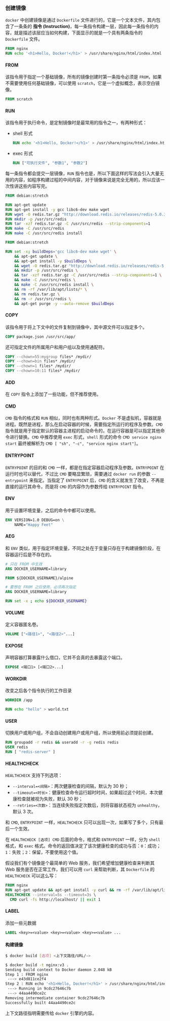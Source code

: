 ### 创建镜像

`docker` 中创建镜像是通过 `Dockerfile` 文件进行的，它是一个文本文件，其内包含了一条条的 **指令 (Instruction)**，每一条指令构建一层，因此每一条指令的内容，就是描述该层应当如何构建，下面显示的就是一个具有两条指令的 `Dockerfile` 文件。

```dockerfile
FROM nginx
RUN echo '<h1>Hello, Docker!</h1>' > /usr/share/nginx/html/index.html
```

#### FROM

该指令用于指定一个基础镜像，所有的镜像创建时第一条指令必须是 `FROM`，如果不需要使用任何基础镜像，可以使用 `scratch`，它是一个虚拟概念，表示空白镜像。

```dockerfile
FROM scratch
```

#### RUN

该指令用于执行命令，是定制镜像时是最常用的指令之一，有两种形式：

- shell 形式

  ```dockerfile
  RUN echo '<h1>Hello, Docker!</h1>' > /usr/share/nginx/html/index.html
  ```

- exec 形式

  ```dockerfile
  RUN ["可执行文件", "参数1", "参数2"]
  ```

每一条指令都会提交一层镜像，`RUN` 指令也是，所以下面这样的写法会引入大量无用的内容，如程序构建过程的中间内容，对于镜像来说是完全无用的，所以应该一次性讲这些内容写完。

```dockerfile
FROM debian:stretch

RUN apt-get update
RUN apt-get install -y gcc libc6-dev make wget
RUN wget -O redis.tar.gz "http://download.redis.io/releases/redis-5.0.3.tar.gz"
RUN mkdir -p /usr/src/redis
RUN tar -xzf redis.tar.gz -C /usr/src/redis --strip-components=1
RUN make -C /usr/src/redis
RUN make -C /usr/src/redis install

```

```dockerfile
FROM debian:stretch

RUN set -x; buildDeps='gcc libc6-dev make wget' \
    && apt-get update \
    && apt-get install -y $buildDeps \
    && wget -O redis.tar.gz "http://download.redis.io/releases/redis-5.0.3.tar.gz" \
    && mkdir -p /usr/src/redis \
    && tar -xzf redis.tar.gz -C /usr/src/redis --strip-components=1 \
    && make -C /usr/src/redis \
    && make -C /usr/src/redis install \
    && rm -rf /var/lib/apt/lists/* \
    && rm redis.tar.gz \
    && rm -r /usr/src/redis \
    && apt-get purge -y --auto-remove $buildDeps

```

#### COPY

该指令用于将上下文中的文件复制到镜像中，其中源文件可以指定多个。

```dockerfile
COPY package.json /usr/src/app/
```

还可指定文件的所属用户和用户组以及使用通配符。

```dockerfile
COPY --chown=55:mygroup files* /mydir/
COPY --chown=bin files* /mydir/
COPY --chown=1 files* /mydir/
COPY --chown=10:11 files* /mydir/
```

#### ADD

在 `COPY` 指令上添加了一些功能，但不推荐使用。

#### CMD

`CMD` 指令的格式和 `RUN` 相似，同时也有两种形式。`Docker` 不是虚拟机，容器就是进程。既然是进程，那么在启动容器的时候，需要指定所运行的程序及参数。`CMD` 指令就是用于指定默认的容器主进程的启动命令的，在运行容器是可以指定其他命令进行替换。`CMD` 中推荐使用 `exec` 形式，`shell` 形式的命令 `CMD service nginx start` 最终被解析为 `CMD [ "sh", "-c", "service nginx start"]`。

#### ENTRYPOINT

`ENTRYPOINT` 的目的和 `CMD` 一样，都是在指定容器启动程序及参数。`ENTRYPOINT` 在运行时也可以替代，不过比 `CMD` 要略显繁琐，需要通过 `docker run` 的参数 `--entrypoint` 来指定。当指定了 `ENTRYPOINT` 后，`CMD` 的含义就发生了改变，不再是直接的运行其命令，而是将 `CMD` 的内容作为参数传给 `ENTRYPOINT` 指令。

#### ENV

用于设置环境变量，之后的命令中都可以使用。

```dockerfile
ENV VERSION=1.0 DEBUG=on \
    NAME="Happy Feet"
```

#### AEG

和 `ENV` 类似，用于指定环境变量，不同之处在于变量只存在于构建镜像阶段，在容器运行后是不存在的。

```dockerfile
# 只在 FROM 中生效
ARG DOCKER_USERNAME=library

FROM ${DOCKER_USERNAME}/alpine

# 要想在 FROM 之后使用，必须再次指定
ARG DOCKER_USERNAME=library

RUN set -x ; echo ${DOCKER_USERNAME}
```

#### VOLUME 

定义容器匿名卷。

```dockerfile
VOLUME ["<路径1>", "<路径2>"...]
```

#### EXPOSE

声明容器打算暴露什么借口，它并不会真的去暴露这个端口。

```dockerfile
EXPOSE <端口1> [<端口2>...]
```

#### WORKDIR

改变之后各个指令执行的工作目录

```dockerfile
WORKDIR /app

RUN echo "hello" > world.txt
```

#### USER

切换用户或用户组，不会自动创建用户或用户组，所以使用前必须提前创建。

```dockerfile
RUN groupadd -r redis && useradd -r -g redis redis
USER redis
RUN [ "redis-server" ]
```

#### HEALTHCHECK

`HEALTHCHECK` 支持下列选项：

- `--interval=<间隔>`：两次健康检查的间隔，默认为 30 秒；
- `--timeout=<时长>`：健康检查命令运行超时时间，如果超过这个时间，本次健康检查就被视为失败，默认 30 秒；
- `--retries=<次数>`：当连续失败指定次数后，则将容器状态视为 `unhealthy`，默认 3 次。

和 `CMD`, `ENTRYPOINT` 一样，`HEALTHCHECK` 只可以出现一次，如果写了多个，只有最后一个生效。

在 `HEALTHCHECK [选项] CMD` 后面的命令，格式和 `ENTRYPOINT` 一样，分为 `shell` 格式，和 `exec` 格式。命令的返回值决定了该次健康检查的成功与否：`0`：成功；`1`：失败；`2`：保留，不要使用这个值。

假设我们有个镜像是个最简单的 Web 服务，我们希望增加健康检查来判断其 Web 服务是否在正常工作，我们可以用 `curl` 来帮助判断，其 `Dockerfile` 的 `HEALTHCHECK` 可以这么写：

```dockerfile
FROM nginx
RUN apt-get update && apt-get install -y curl && rm -rf /var/lib/apt/lists/*
HEALTHCHECK --interval=5s --timeout=3s \
  CMD curl -fs http://localhost/ || exit 1
```

#### LABEL

添加一些元数据

```dockerfile
LABEL <key>=<value> <key>=<value> <key>=<value> ...
```



#### 构建镜像

```sh
$ docker build [选项] <上下文路径/URL/->
```

```sh
$ docker build -t nginx:v3 .
Sending build context to Docker daemon 2.048 kB
Step 1 : FROM nginx
 ---> e43d811ce2f4
Step 2 : RUN echo '<h1>Hello, Docker!</h1>' > /usr/share/nginx/html/index.html
 ---> Running in 9cdc27646c7b
 ---> 44aa4490ce2c
Removing intermediate container 9cdc27646c7b
Successfully built 44aa4490ce2c

```

上下文路径指明需要传给 `docker` 引擎的内容。